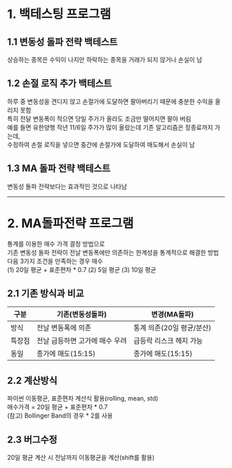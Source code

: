 # 1. 백테스팅 프로그램

## 1.1 변동성 돌파 전략 백테스트
  상승하는 종목은 수익이 나지만 하락하는 종목을 거래가 되지 않거나 손실이 남
## 1.2 손절 로직 추가 백테스트
  하루 중 변동성을 견디지 않고 손절가에 도달하면 팔아버리기 때문에 충분한 수익을 올리지 못함   
  특히 전달 변동폭이 적으면 당일 주가가 올라도 조금만 떨어지면 팔아 버림  
  예를 들면 유한양행 작년 11/6일 주가가 많이 올랐는데 기존 알고리즘은 장종료까지 가는데,   
  수정하여 손절 로직을 넣으면 중간에 손절가에 도달하여 매도해서 손실이 남
## 1.3 MA 돌파 전략 백테스트
  변동성 돌파 전략보다는 효과적인 것으로 나타남

--------------------------------  
# 2. MA돌파전략 프로그램
  통계를 이용한 매수 가격 결정 방법으로  
  기존 변동성 돌파 전략이 전날 변동폭에만 의존하는 한계성을 통계적으로 해결한 방법  
  다음 3가지 조건을 만족하는 경우 매수  
  (1) 20일 평균 + 표준편차 * 0.7 (2) 5일 평균 (3) 10일 평균  

## 2.1 기존 방식과 비교
|구분|기존(변동성돌파)|변경(MA돌파)|
|------|---|---|
|방식|전날 변동폭에 의존|통계 의존(20일 평균/분산)|
|특장점|전날 급등하면 고가에 매수 우려|급등락 리스크 헤지 가능|
|동일|종가에 매도(15:15)|종가에 매도(15:15)|

## 2.2 계산방식
  파이썬 이동평균, 표준편차 계산식 활용(rolling, mean, std)  
  매수가격 = 20일 평균 + 표준편차 * 0.7  
  (참고) Bollinger Band의 경우 * 2를 사용

## 2.3 버그수정
  20일 평균 계산 시 전날까지 이동평균을 계산(shift를 활용)  
  
